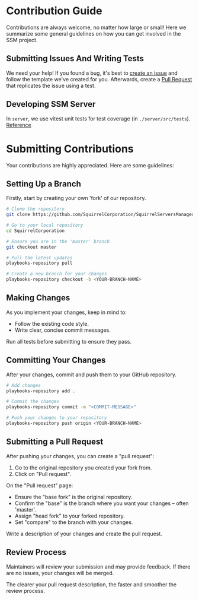 # Contribution Guide

Contributions are always welcome, no matter how large or small! Here we summarize some general guidelines on how you can get involved in the SSM project.

## Submitting Issues And Writing Tests

We need your help! If you found a bug, it's best to [create an issue](https://github.com/SquirrelCorporation/SquirrelServersManager/issues) and follow the template we've created for you. Afterwards, create a [Pull Request](https://docs.github.com/en/pull-requests/collaborating-with-pull-requests/proposing-changes-to-your-work-with-pull-requests/creating-a-pull-request) that replicates the issue using a test.

## Developing SSM Server

In `server`, we use vitest unit tests for test coverage (in `./server/src/tests`).
[Reference](https://vitest.dev/)

# Submitting Contributions

Your contributions are highly appreciated. Here are some guidelines:

## Setting Up a Branch

Firstly, start by creating your own 'fork' of our repository.

```sh
# Clone the repository
git clone https://github.com/SquirrelCorporation/SquirrelServersManager.git

# Go to your local repository
cd SquirrelCorporation

# Ensure you are in the 'master' branch
git checkout master

# Pull the latest updates
playbooks-repository pull

# Create a new branch for your changes
playbooks-repository checkout -b <YOUR-BRANCH-NAME>
```

## Making Changes

As you implement your changes, keep in mind to:

- Follow the existing code style.
- Write clear, concise commit messages.

Run all tests before submitting to ensure they pass.

## Committing Your Changes

After your changes, commit and push them to your GitHub repository.

```sh
# Add changes
playbooks-repository add .

# Commit the changes
playbooks-repository commit -m "<COMMIT-MESSAGE>"

# Push your changes to your repository
playbooks-repository push origin <YOUR-BRANCH-NAME>
```

## Submitting a Pull Request

After pushing your changes, you can create a "pull request":

1. Go to the original repository you created your fork from.
2. Click on "Pull request".

On the "Pull request" page:

- Ensure the "base fork" is the original repository.
- Confirm the "base" is the branch where you want your changes – often 'master'.
- Assign "head fork" to your forked repository.
- Set "compare" to the branch with your changes.

Write a description of your changes and create the pull request.

## Review Process

Maintainers will review your submission and may provide feedback. If there are no issues, your changes will be merged.

The clearer your pull request description, the faster and smoother the review process.
